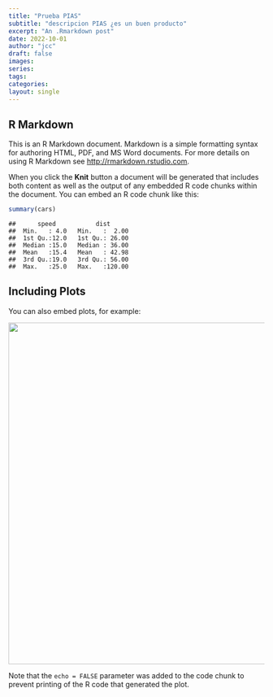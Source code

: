 ```yaml
---
title: "Prueba PIAS"
subtitle: "descripcion PIAS ¿es un buen producto"
excerpt: "An .Rmarkdown post"
date: 2022-10-01
author: "jcc"
draft: false
images:
series:
tags:
categories:
layout: single
---
```




## R Markdown

This is an R Markdown document. Markdown is a simple formatting syntax for authoring HTML, PDF, and MS Word documents. For more details on using R Markdown see <http://rmarkdown.rstudio.com>.

When you click the **Knit** button a document will be generated that includes both content as well as the output of any embedded R code chunks within the document. You can embed an R code chunk like this:


```r
summary(cars)
```

```
##      speed           dist       
##  Min.   : 4.0   Min.   :  2.00  
##  1st Qu.:12.0   1st Qu.: 26.00  
##  Median :15.0   Median : 36.00  
##  Mean   :15.4   Mean   : 42.98  
##  3rd Qu.:19.0   3rd Qu.: 56.00  
##  Max.   :25.0   Max.   :120.00
```

## Including Plots

You can also embed plots, for example:

<img src="{{< blogdown/postref >}}index_files/figure-html/pressure-1.png" width="672" />

Note that the `echo = FALSE` parameter was added to the code chunk to prevent printing of the R code that generated the plot.
